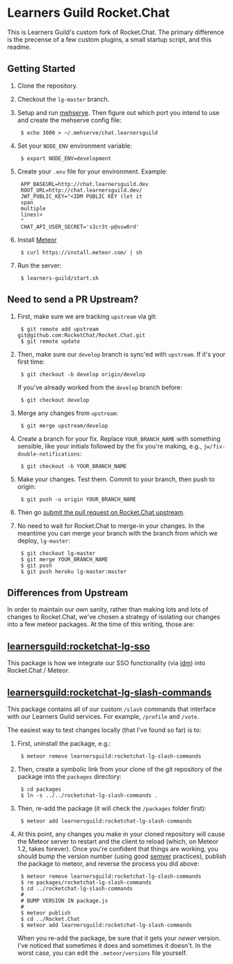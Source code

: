 # Learners Guild Rocket.Chat

This is Learners Guild's custom fork of Rocket.Chat. The primary difference is the precense of a few custom plugins, a small startup script, and this readme.

## Getting Started

1. Clone the repository.

2. Checkout the `lg-master` branch.

3. Setup and run [mehserve][mehserve]. Then figure out which port you intend to use and create the mehserve config file:

        $ echo 3000 > ~/.mehserve/chat.learnersguild

4. Set your `NODE_ENV` environment variable:

        $ export NODE_ENV=development

5. Create your `.env` file for your environment. Example:

        APP_BASEURL=http://chat.learnersguild.dev
        ROOT_URL=http://chat.learnersguild.dev/
        JWT_PUBLIC_KEY="<IDM PUBLIC KEY (let it
        span
        multiple
        lines)>
        "
        CHAT_API_USER_SECRET='s3cr3t-p@ssw0rd'

6. Install [Meteor][meteor]

        $ curl https://install.meteor.com/ | sh

7. Run the server:

        $ learners-guild/start.sh

## Need to send a PR Upstream?

1. First, make sure we are tracking `upstream` via git:

        $ git remote add upstream git@github.com:RocketChat/Rocket.Chat.git
        $ git remote update

2. Then, make sure our `develop` branch is sync'ed with `upstream`. If it's your first time:

        $ git checkout -b develop origin/develop

     If you've already worked from the `develop` branch before:

        $ git checkout develop

3. Merge any changes from `upstream`:

        $ git merge upstream/develop

4. Create a branch for your fix. Replace `YOUR_BRANCH_NAME` with something sensible, like your initials followed by the fix you're making, e.g., `jw/fix-double-notifications`:

        $ git checkout -b YOUR_BRANCH_NAME

5. Make your changes. Test them. Commit to your branch, then push to origin:

        $ git push -u origin YOUR_BRANCH_NAME

6. Then go [submit the pull request on Rocket.Chat upstream][rocket-chat-pr].

7. No need to wait for Rocket.Chat to merge-in your changes. In the meantime you can merge your branch with the branch from which we deploy, `lg-master`:

        $ git checkout lg-master
        $ git merge YOUR_BRANCH_NAME
        $ git push
        $ git push heroku lg-master:master


## Differences from Upstream

In order to maintain our own sanity, rather than making lots and lots of changes to Rocket.Chat, we've chosen a strategy of isolating our changes into a few meteor packages. At the time of this writing, those are:

## [learnersguild:rocketchat-lg-sso][rocketchat-lg-sso]

This package is how we integrate our SSO functionality (via [idm][idm]) into Rocket.Chat / Meteor.

## [learnersguild:rocketchat-lg-slash-commands][rocketchat-lg-slash-commands]

This package contains all of our custom `/slash` commands that interface with our Learners Guild services. For example, `/profile` and `/vote`.

The easiest way to test changes locally (that I've found so far) is to:

1. First, uninstall the package, e.g.:

        $ meteor remove learnersguild:rocketchat-lg-slash-commands

2. Then, create a symbolic link from your clone of the git repository of the package into the `packages` directory:

        $ cd packages
        $ ln -s ../../rocketchat-lg-slash-commands .

3. Then, re-add the package (it will check the `/packages` folder first):

        $ meteor add learnersguild:rocketchat-lg-slash-commands

4. At this point, any changes you make in your cloned repository will cause the Meteor server to restart and the client to reload (which, on Meteor 1.2, takes forever). Once you're confident that things are working, you should bump the version number (using good [semver][semver] practices), publish the package to meteor, and reverse the process you did above:

        $ meteor remove learnersguild:rocketchat-lg-slash-commands
        $ rm packages/rocketchat-lg-slash-commands
        $ cd ../rocketchat-lg-slash-commands
        #
        # BUMP VERSION IN package.js
        #
        $ meteor publish
        $ cd ../Rocket.Chat
        $ meteor add learnersguild:rocketchat-lg-slash-commands

    When you re-add the package, be sure that it gets your _newer_ version. I've noticed that sometimes it does and sometimes it doesn't. In the worst case, you can edit the `.meteor/versions` file yourself.




[mehserve]: https://github.com/timecounts/mehserve
[meteor]: https://www.meteor.com/
[rocket-chat-pr]: https://github.com/RocketChat/Rocket.Chat/pulls
[idm]: https://github.com/LearnersGuild/idm
[rocketchat-lg-sso]: https://github.com/LearnersGuild/rocketchat-lg-sso
[rocketchat-lg-slash-commands]: https://github.com/LearnersGuild/rocketchat-lg-slash-commands
[semver]: http://semver.org/

